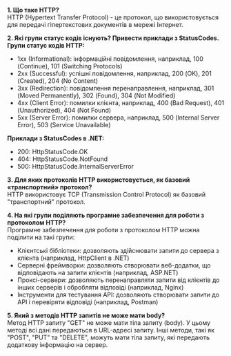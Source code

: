 **1.	Що таке HTTP?**</br>
HTTP (Hypertext Transfer Protocol) - це протокол, що використовується для передачі гіпертекстових документів в мережі Інтернет.

**2.	Які групи статус кодів існують? Привести приклади з StatusCodes.**</br>
**Групи статус кодів HTTP:**
* 1xx (Informational): інформаційні повідомлення, наприклад, 100 (Continue), 101 (Switching Protocols)
* 2xx (Successful): успішні повідомлення, наприклад, 200 (OK), 201 (Created), 204 (No Content)
* 3xx (Redirection): повідомлення перенаправлення, наприклад, 301 (Moved Permanently), 302 (Found), 304 (Not Modified)
* 4xx (Client Error): помилки клієнта, наприклад, 400 (Bad Request), 401 (Unauthorized), 404 (Not Found)
* 5xx (Server Error): помилки сервера, наприклад, 500 (Internal Server Error), 503 (Service Unavailable)

**Приклади з StatusCodes в .NET:**
* 200: HttpStatusCode.OK
* 404: HttpStatusCode.NotFound
* 500: HttpStatusCode.InternalServerError

**3.	Для яких протоколів HTTP використовується, як базовий «транспортний» протокол?**</br>
HTTP використовує TCP (Transmission Control Protocol) як базовий "транспортний" протокол.

**4.	На які групи поділяють програмне забезпечення для роботи з протоколом HTTP?**</br>
Програмне забезпечення для роботи з протоколом HTTP можна поділити на такі групи:
* Клієнтські бібліотеки: дозволяють здійснювати запити до сервера з клієнта (наприклад, HttpClient в .NET)
* Серверні фреймворки: дозволяють створювати веб-додатки, що відповідають на запити клієнтів (наприклад, ASP.NET)
* Проксі-сервери: дозволяють перенаправляти запити від клієнтів до інших серверів і обробляти відповіді (наприклад, Nginx)
* Інструменти для тестування API: дозволяють створювати запити до API і перевіряти відповіді (наприклад, Postman)

**5.	Який з методів HTTP запитів не може мати body?**</br>
Метод HTTP запиту "GET" не може мати тіла запиту (body). У цьому методі всі дані передаються в URL-адресі запиту. Інші методи, такі як "POST", "PUT" та "DELETE", можуть мати тіла запиту, які передають додаткову інформацію на сервер.
